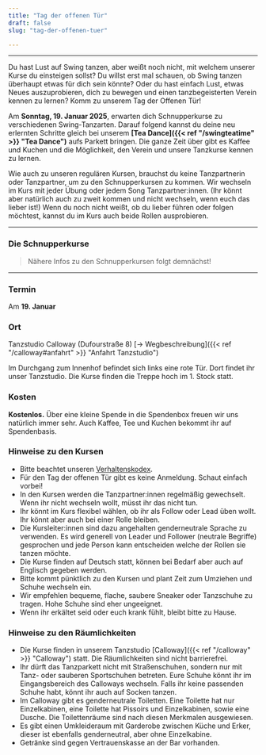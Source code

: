 ```yaml
---
title: "Tag der offenen Tür"
draft: false
slug: "tag-der-offenen-tuer"

---
```


[//]: # (![Tag der offenen Tür]&#40;../slider_open_door_09-2024.png&#41;)

---

Du hast Lust auf Swing tanzen, aber weißt noch nicht, mit welchem unserer Kurse du einsteigen sollst? Du willst erst mal schauen, ob Swing tanzen überhaupt etwas für dich sein könnte? Oder du hast einfach Lust, etwas Neues auszuprobieren, dich zu bewegen und einen tanzbegeisterten Verein kennen zu lernen? Komm zu unserem Tag der Offenen Tür!

Am **Sonntag, 19. Januar 2025**, erwarten dich Schnupperkurse zu verschiedenen Swing-Tanzarten. Darauf folgend kannst du deine neu erlernten Schritte gleich bei unserem **[Tea Dance]({{< ref "/swingteatime" >}} "Tea Dance")** aufs Parkett bringen. Die ganze Zeit über gibt es Kaffee und Kuchen und die Möglichkeit, den Verein und unsere Tanzkurse kennen zu lernen.

Wie auch zu unseren regulären Kursen, brauchst du keine Tanzpartnerin oder Tanzpartner, um zu den Schnupperkursen zu kommen. Wir wechseln im Kurs mit jeder Übung oder jedem Song Tanzpartner:innen. (Ihr könnt aber natürlich auch zu zweit kommen und nicht wechseln, wenn euch das lieber ist!) Wenn du noch nicht weißt, ob du lieber führen oder folgen möchtest, kannst du im Kurs auch beide Rollen ausprobieren.

---

### Die Schnupperkurse

> Nähere Infos zu den Schnupperkursen folgt demnächst!

[//]: # ({{< admonition success "13:00-14:00 Collegiate Shag" >}})

[//]: # (Collegiate Shag &#40;oder auch nur Shag&#41; ist ein sportlicher Swingtanz zu schneller Musik, der euch auf jeden Fall ins Schwitzen bringt. Shag ist voller energiereicher und auch witziger Figuren und kreativer Fußarbeit und bietet viel Platz für Improvisation.)

[//]: # ({{< /admonition >}})

[//]: # ()
[//]: # ({{< admonition success "14:00-15:00 Balboa" >}})

[//]: # (Balboa ist ein Swingtanz, der in den 1920er/30er Jahren auf überfüllten Tanzflächen in Südkalifornien entstanden ist. Entsprechend eng und klein wird getanzt. Balboa ist eine Mischung aus kreativer Fußarbeit und schnellen Drehungen und vor allem super, um auch bei schneller Musik ganz entspannt über die Tanzfläche zu gleiten.)

[//]: # ({{< /admonition >}})

[//]: # ()
[//]: # ({{< admonition success "15:00-16:00 Lindy Hop" >}})

[//]: # (Lindy Hop, entstanden in den 1930er Jahren in afroamerikanischen Ballrooms in Harlem, ist heute wahrscheinlich der bekannteste Swingtanz und wird &#40;fast&#41; überall auf der Welt getanzt. Lindy Hop kann entspannt zu gemächlicher oder dynamisch zu schneller Swingmusik getanzt werden und ist besonders vielfältig und kreativ.)

[//]: # ({{< /admonition >}})

---

### Termin
Am **19\. Januar**

[//]: # (- ab 13:00 bis 16:00 Uhr: [Schnupperkurse]&#40;{{< ref "#die-schnupperkurse" >}}&#41;)
[//]: # (- ab 16:00 Uhr: [Swing Tea Time]&#40;{{< ref "/swingteatime" >}}&#41; Social)

### Ort
Tanzstudio Calloway (Dufourstraße 8) [&rarr; Wegbeschreibung]({{< ref "/calloway#anfahrt" >}} "Anfahrt Tanzstudio")

Im Durchgang zum Innenhof befindet sich links eine rote Tür. Dort findet ihr unser Tanzstudio. Die Kurse finden die Treppe hoch im 1. Stock statt.

### Kosten
**Kostenlos.** Über eine kleine Spende in die Spendenbox freuen wir uns natürlich immer sehr. Auch Kaffee, Tee und Kuchen bekommt ihr auf Spendenbasis.

### Hinweise zu den Kursen
- Bitte beachtet unseren [Verhaltenskodex](../Code_of_Conduct_-_Kurse.pdf).
- Für den Tag der offenen Tür gibt es keine Anmeldung. Schaut einfach vorbei!
- In den Kursen werden die Tanzpartner:innen regelmäßig gewechselt. Wenn ihr nicht wechseln wollt, müsst ihr das nicht tun.
- Ihr könnt im Kurs flexibel wählen, ob ihr als Follow oder Lead üben wollt. Ihr könnt aber auch bei einer Rolle bleiben.
- Die Kursleiter:innen sind dazu angehalten genderneutrale Sprache zu verwenden. Es wird generell von Leader und Follower (neutrale Begriffe) gesprochen und jede Person kann entscheiden welche der Rollen sie tanzen möchte.
- Die Kurse finden auf Deutsch statt, können bei Bedarf aber auch auf Englisch gegeben werden.
- Bitte kommt pünktlich zu den Kursen und plant Zeit zum Umziehen und Schuhe wechseln ein.
- Wir empfehlen bequeme, flache, saubere Sneaker oder Tanzschuhe zu tragen. Hohe Schuhe sind eher ungeeignet.
- Wenn ihr erkältet seid oder euch krank fühlt, bleibt bitte zu Hause.

### Hinweise zu den Räumlichkeiten
- Die Kurse finden in unserem Tanzstudio [Calloway]({{< ref "/calloway" >}} "Calloway") statt. Die Räumlichkeiten sind nicht barrierefrei.
- Ihr dürft das Tanzparkett nicht mit Straßenschuhen, sondern nur mit Tanz- oder sauberen Sportschuhen betreten. Eure Schuhe könnt ihr im Eingangsbereich des Calloways wechseln. Falls ihr keine passenden Schuhe habt, könnt ihr auch auf Socken tanzen.
- Im Calloway gibt es genderneutrale Toiletten. Eine Toilette hat nur Einzelkabinen, eine Toilette hat Pissoirs und Einzelkabinen, sowie eine Dusche. Die Toilettenräume sind nach diesen Merkmalen ausgewiesen.
- Es gibt einen Umkleideraum mit Garderobe zwischen Küche und Erker, dieser ist ebenfalls genderneutral, aber ohne Einzelkabine.
- Getränke sind gegen Vertrauenskasse an der Bar vorhanden.

